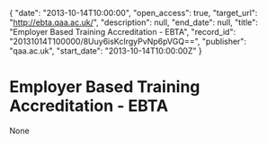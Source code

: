 {
  "date": "2013-10-14T10:00:00", 
  "open_access": true, 
  "target_url": "http://ebta.qaa.ac.uk/", 
  "description": null, 
  "end_date": null, 
  "title": "Employer Based Training Accreditation - EBTA", 
  "record_id": "20131014T100000/8Uuy6isKcIrgyPvNp6pVGQ==", 
  "publisher": "qaa.ac.uk", 
  "start_date": "2013-10-14T10:00:00Z"
}

# Employer Based Training Accreditation - EBTA

None
